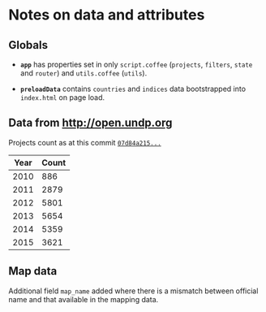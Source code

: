# Notes on data and attributes

## Globals

- **`app`** has properties set in only `script.coffee` (`projects`, `filters`, `state` and `router`) and `utils.coffee` (`utils`).

- **`preloadData`** contains `countries` and `indices` data bootstrapped into `index.html` on page load.


## Data from http://open.undp.org

Projects count as at this commit [`07d84a215...`](https://github.com/undp/undp.github.com/commit/07d84a2151a9f32e4341ad6fb4bae4a47f04f2e9)

Year | Count
-----|------
2010 | 886
2011 | 2879
2012 | 5801
2013 | 5654
2014 | 5359
2015 | 3621


## Map data

Additional field `map_name` added where there is a mismatch between official name and that available in the mapping data.
